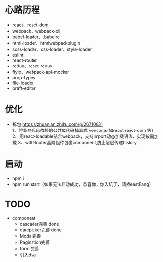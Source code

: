 # 心路历程
- react、react-dom
- webpack、webpack-cli
- babel-loader、.babelrc
- html-loader、htmlwebpackplugin
- scss-loader、css-loader、style-loader
- eslint
- react-router
- redux、react-redux
- flyio、webpack-api-mocker
- prop-types
- file-loader
- braft-editor

# 优化

- 拆包
https://zhuanlan.zhihu.com/p/26710831<br>
1、将业务代码依赖的公共库代码抽离成 vendor.js(如react react-dom 等)<br>
2、用react-loadable结合webpack，支持import动态加载语法，实现按需加载
3、withRouter高阶组件包裹component,防止层层传递history

# 启动
- npm i
- npm run start（如果无法启动成功，恭喜你，你入坑了，请找eastFang）

# TODO
- component
  - cascader完善 done
  - datepicker完善 done
  - Modal完善
  - Pagination完善
  - form 完善
  - 引入dva
  